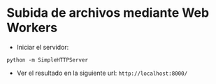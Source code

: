 # Subida de archivos mediante Web Workers

- Iniciar el servidor:
```
python -m SimpleHTTPServer
```
- Ver el resultado en la siguiente url: ```http://localhost:8000/```